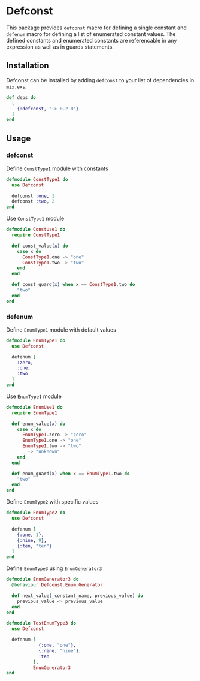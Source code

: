 # Defconst

This package provides `defconst` macro for defining a single constant and `defenum` macro for defining a list of enumerated constant values.  The defined constants and enumerated constants are referencable in any expression as well as in guards statements.

## Installation

Defconst can be installed by adding `defconst` to your list of dependencies in `mix.exs`:

```elixir
def deps do
  [
    {:defconst, "~> 0.2.0"}
  ]
end
```

## Usage

### defconst

Define `ConstType1` module with constants
```elixir
defmodule ConstType1 do
  use Defconst

  defconst :one, 1
  defconst :two, 2
end
```

Use `ConstType1` module

```elixir
defmodule ConstUse1 do
  require ConstType1

  def const_value(x) do
    case x do
      ConstType1.one -> "one"
      ConstType1.two -> "two"
    end
  end

  def const_guard(x) when x == ConstType1.two do
    "two"
  end
end
```

### defenum

Define `EnumType1` module with default values
```elixir
defmodule EnumType1 do
  use Defconst

  defenum [
    :zero,
    :one,
    :two
  ]
end
```

Use `EnumType1` module
```elixir
defmodule EnumUse1 do
  require EnumType1

  def enum_value(x) do
    case x do
      EnumType1.zero -> "zero"
      EnumType1.one -> "one"
      EnumType1.two -> "two"
      _ -> "unknown"
    end
  end

  def enum_guard(x) when x == EnumType1.two do
    "two"
  end
end
```
Define `EnumType2` with specific values
```elixir
defmodule EnumType2 do
  use Defconst

  defenum [
    {:one, 1},
    {:nine, 9},
    {:ten, "ten"}
  ]
end
```

Define `EnumType3` using `EnumGenerator3`
```elixir
defmodule EnumGenerator3 do
  @behaviour Defconst.Enum.Generator

  def next_value(_constant_name, previous_value) do
    previous_value <> previous_value
  end
end
```

```elixir
defmodule TestEnumType3 do
  use Defconst

  defenum [
            {:one, "one"},
            {:nine, "nine"},
            :ten
          ],
          EnumGenerator3
end
```
